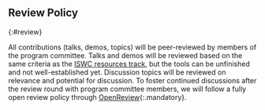 ## Review Policy
{:#review}

<!-- If contributions will be peer-reviewed, whether, e.g. open review, double anonymous review, or single anonymous review will be used. -->

All contributions (talks, demos, topics) will be peer-reviewed by members of the program committee.
Talks and demos will be reviewed based on the same criteria as the [ISWC resources track](https://iswc2025.semanticweb.org/#/calls/resource),
but the tools can be unfinished and not well-established yet.
Discussion topics will be reviewed on relevance and potential for discussion.
To foster continued discussions after the review round with program committee members,
we will follow a fully open review policy through [OpenReview](https://openreview.net/){:.mandatory}.

